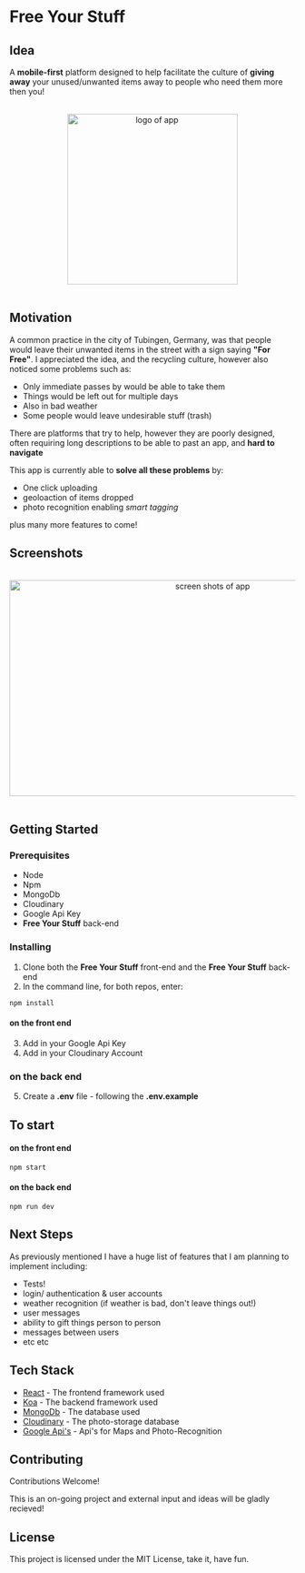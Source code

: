
# Free Your Stuff

## Idea 
A __mobile-first__ platform designed to help facilitate the culture of __giving away__ your unused/unwanted items away to people who need them more then you!

<br>
<center>
<img src="https://res.cloudinary.com/dh9xnvxbz/image/upload/v1535125076/LogoBigo2.png" alt="logo of app" width="300" height="300" >
</center>
<br>

## Motivation
A common practice in the city of Tubingen, Germany, was that people would leave their unwanted items in the street with a sign saying __"For Free"__. I appreciated the idea, and the recycling culture, however also noticed some problems such as: 
* Only immediate passes by would be able to take them
* Things would be left out for multiple days
* Also in bad weather
* Some people would leave undesirable stuff (trash)

There are platforms that try to help, however they are poorly designed, often requiring long descriptions to be able to past an app, and __hard to navigate__

This app is currently able to __solve all these problems__ by: 
* One click uploading 
* geoloaction of items dropped
* photo recognition enabling *smart tagging*

plus many more features to come!

## Screenshots
<br>
<center>
<img src="https://res.cloudinary.com/dh9xnvxbz/image/upload/v1535129728/mobis2.png" alt="screen shots of app" width="700" height="380" >
</center>
<br>


## Getting Started

### Prerequisites
* Node 
* Npm
* MongoDb
*  Cloudinary
* Google Api Key
* __Free Your Stuff__ back-end


### Installing

1. Clone both the __Free Your Stuff__ front-end and the __Free Your Stuff__ back-end 
2. In the command line, for both repos, enter:
```
npm install
```
#### on the front end
3. Add in your Google Api Key
4. Add in your Cloudinary Account
### on the back end
5. Create a __.env__ file - following the __.env.example__

## To start 

#### on the front end
```
npm start
```
#### on the back end
```
npm run dev
```

## Next Steps
As previously mentioned I have a huge list of features that I am planning to implement including: 
* Tests!
* login/ authentication & user accounts
* weather recognition (if weather is bad, don't leave things out!)
* user messages
* ability to gift things person to person
* messages between users
* etc etc

## Tech Stack

* [React](https://reactjs.org/) - The frontend framework used
* [Koa](https://koajs.com/) - The backend framework used
* [MongoDb](https://www.mongodb.com) - The database used
* [Cloudinary](https://cloudinary.com) - The photo-storage database
* [Google Api's](https://console.cloud.google.com) - Api's for Maps and Photo-Recognition 
## Contributing

Contributions Welcome!

This is an on-going project and external input and ideas will be gladly recieved!


## License

This project is licensed under the MIT License, take it, have fun.

